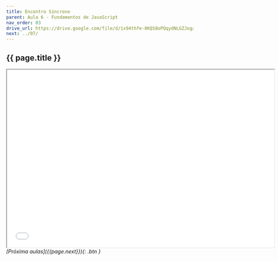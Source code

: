 ```yaml
---
title: Encontro Síncrono
parent: Aula 6 - Fundamentos de JavaScript
nav_order: 03
drive_url: https://drive.google.com/file/d/1x94thfe-8KQS8oPQqydNLGZJogaCFzG6/preview
next: ../07/
---
```


## {{ page.title }}
<iframe src="{{page.drive_url}}" width="720" height="480" allow="autoplay"></iframe>


<span class="fs-3 float-right">
<i class="fas fa-download">[Próxima aulas]({{page.next}}){: .btn }</i>
</span>
